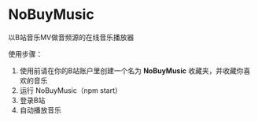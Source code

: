 # NoBuyMusic

以B站音乐MV做音频源的在线音乐播放器

使用步骤：
1. 使用前请在你的B站账户里创建一个名为 **NoBuyMusic** 收藏夹，并收藏你喜欢的音乐
2. 运行 NoBuyMusic（npm start）
3. 登录B站
4. 自动播放音乐
